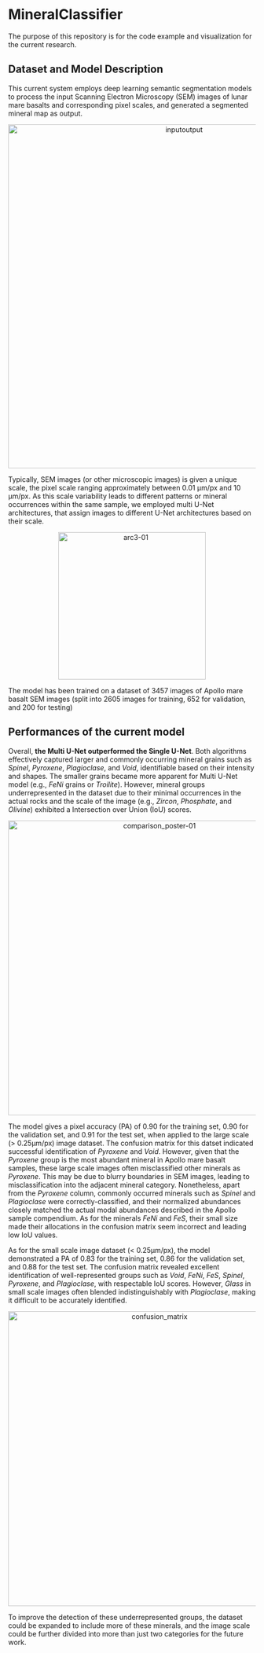 # MineralClassifier
The purpose of this repository is for the code example and visualization for the current research.

## Dataset and Model Description
This current system employs deep learning semantic segmentation models to process the input Scanning Electron Microscopy (SEM) images of lunar mare basalts and corresponding pixel scales, and generated a segmented mineral map as output.



<p align="center">
 <img width="700" alt="inputoutput" src="https://github.com/jiinjung/MineralClassifier/assets/87342008/529ccc58-3f72-4dde-b052-9d588ef965f6">
</p>

Typically, SEM images (or other microscopic images) is given a unique scale, the pixel scale ranging approximately between 0.01 µm/px and 10 µm/px. As this scale variability leads to different patterns or mineral occurrences within the same sample, we employed multi U-Net architectures, that assign images to different U-Net architectures based on their scale.

<p align="center">
<img width="300" alt="arc3-01" src="https://github.com/jiinjung/MineralClassifier/assets/87342008/7f912b87-c6f1-4438-9adb-0ebe0928952d">
</p>

The model has been trained on a dataset of 3457 images of Apollo mare basalt SEM images (split into 2605 images for training, 652 for validation, and 200 for testing)

## Performances of the current model

Overall, **the Multi U-Net outperformed the Single U-Net**. Both algorithms effectively captured larger and commonly occurring mineral grains such as _Spinel_, _Pyroxene_, _Plagioclase_, and _Void_, identifiable based on their intensity and shapes. The smaller grains became more apparent for Multi U-Net model (e.g., _FeNi_ grains or _Troilite_). However, mineral groups underrepresented in the dataset due to their minimal occurrences in the actual rocks and the scale of the image (e.g., _Zircon_, _Phosphate_, and _Olivine_) exhibited a Intersection over Union (IoU) scores.


<p align="center">
<img width="600" alt="comparison_poster-01" src="https://github.com/jiinjung/MineralClassifier/assets/87342008/432c2b8e-e93e-4ba7-93a1-8ea2eab2a7c0">
</p>

The model gives a pixel accuracy (PA) of 0.90 for the training set, 0.90 for the validation set, and 0.91 for the test set, when applied to the large scale (> 0.25µm/px) image dataset. The confusion matrix for this datset indicated successful identification of _Pyroxene_ and _Void_. However, given that the _Pyroxene_ group is the most abundant mineral in Apollo mare basalt samples, these large scale images often misclassified other minerals as _Pyroxene_. This may be due to blurry boundaries in SEM images, leading to misclassification into the adjacent mineral category. Nonetheless, apart from the _Pyroxene_ column, commonly occurred minerals such as _Spinel_ and _Plagioclase_ were correctly-classified, and their normalized abundances closely matched the actual modal abundances described in the Apollo sample compendium. As for the minerals _FeNi_ and _FeS_, their small size made their allocations in the confusion matrix seem incorrect and leading low IoU values.

As for the small scale image dataset (< 0.25µm/px), the model demonstrated a PA of 0.83 for the training set, 0.86 for the validation set, and 0.88 for the test set. The confusion matrix revealed excellent identification of well-represented groups such as _Void_, _FeNi_, _FeS_, _Spinel_, _Pyroxene_, and _Plagioclase_, with respectable IoU scores. However, _Glass_ in small scale images often blended indistinguishably with _Plagioclase_, making it difficult to be accurately identified.

<p align="center">
<img width="600" alt="confusion_matrix" src="https://github.com/jiinjung/MineralClassifier/assets/87342008/09da003e-9c60-47ad-8a36-cad94560439e">
</p>

To improve the detection of these underrepresented groups, the dataset could be expanded to include more of these minerals, and the image scale could be further divided into more than just two categories for the future work.

